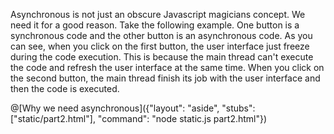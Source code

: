 Asynchronous is not just an obscure Javascript magicians concept. We need it for a good reason. Take the following example. One button is a synchronous code and the other button is an asynchronous code. As you can see, when you click on the first button, the user interface just freeze during the code execution. This is because the main thread can't execute the code and refresh the user interface at the same time. When you click on the second button, the main thread finish its job with the user interface and then the code is executed.

@[Why we need asynchronous]({"layout": "aside", "stubs": ["static/part2.html"], "command": "node static.js part2.html"})